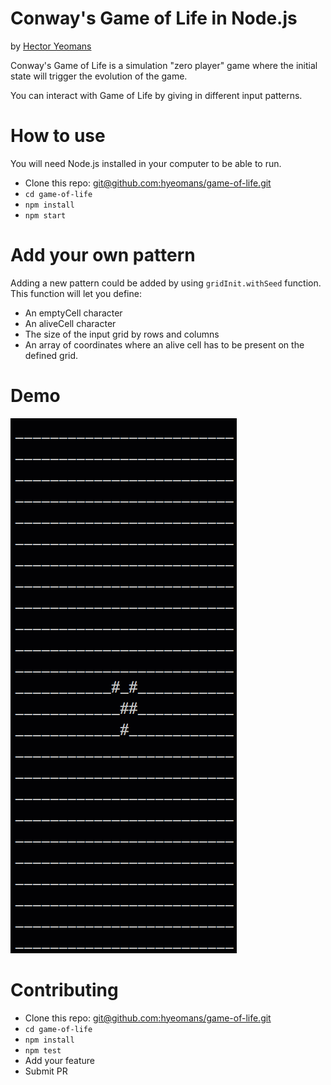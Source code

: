 # Conway's Game of Life in Node.js
by [Hector Yeomans](http://hyeomans.com)

Conway's Game of Life is a simulation "zero player" game where the initial state will trigger the evolution of the game.

You can interact with Game of Life by giving in different input patterns.

# How to use

You will need Node.js installed in your computer to be able to run.

* Clone this repo: [git@github.com:hyeomans/game-of-life.git](git@github.com:hyeomans/game-of-life.git)
* `cd game-of-life`
* `npm install`
* `npm start`

# Add your own pattern

Adding a new pattern could be added by using `gridInit.withSeed` function. This function will let you define:

* An emptyCell character
* An aliveCell character
* The size of the input grid by rows and columns
* An array of coordinates where an alive cell has to be present on the defined grid.

# Demo

![demo](https://github.com/hyeomans/game-of-life/blob/master/demo.gif)

# Contributing


* Clone this repo: [git@github.com:hyeomans/game-of-life.git](git@github.com:hyeomans/game-of-life.git)
* `cd game-of-life`
* `npm install`
* `npm test`
* Add your feature
* Submit PR
